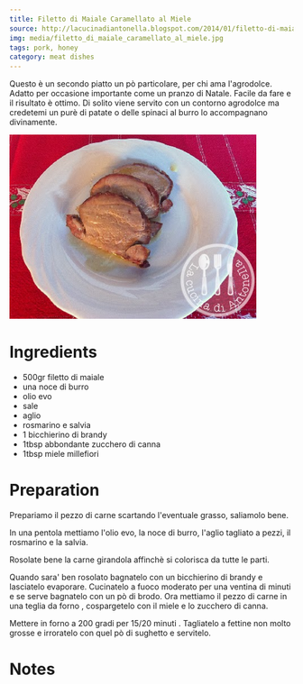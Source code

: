 ```yaml
---
title: Filetto di Maiale Caramellato al Miele
source: http://lacucinadiantonella.blogspot.com/2014/01/filetto-di-maiale-caramellato-al-miele.html
img: media/filetto_di_maiale_caramellato_al_miele.jpg
tags: pork, honey
category: meat dishes
---
```


Questo è un secondo piatto un pò particolare, per chi ama l'agrodolce. Adatto per occasione importante come un pranzo di Natale. Facile da fare e il risultato è ottimo. Di solito viene servito con un contorno agrodolce ma credetemi un purè di patate o delle spinaci al burro lo accompagnano divinamente.

![Filetto di Maiale Caramellato al Miele](media/filetto_di_maiale_caramellato_al_miele.jpg)

Ingredients
===========

* 500gr filetto di maiale
* una noce di burro
* olio evo
* sale 
* aglio
* rosmarino e salvia
* 1 bicchierino di brandy
* 1tbsp abbondante zucchero di canna
* 1tbsp miele millefiori

Preparation
===========

Prepariamo il pezzo di carne scartando l'eventuale grasso, saliamolo bene.

In una pentola mettiamo l'olio evo, la noce di burro, l'aglio tagliato a pezzi, il rosmarino e la salvia.

Rosolate bene la carne girandola affinchè si colorisca da tutte le parti.

Quando sara' ben rosolato bagnatelo con un bicchierino di brandy e lasciatelo evaporare.
Cucinatelo a fuoco moderato per una ventina di minuti e se serve bagnatelo con un pò di brodo.
Ora mettiamo il pezzo di carne in una teglia da forno , cospargetelo con il miele e lo zucchero di canna.

Mettere in forno a 200 gradi per 15/20 minuti . Tagliatelo a fettine non molto grosse e irroratelo con quel pò di sughetto e servitelo.

Notes
=====
